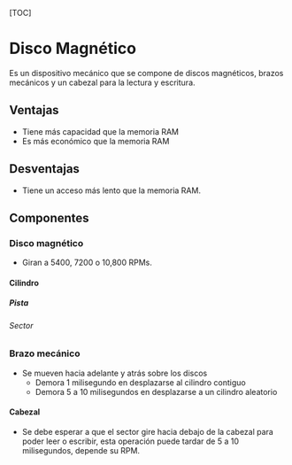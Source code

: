 [TOC]
# Disco Magnético
Es un dispositivo  mecánico que  se compone de  discos  magnéticos,  brazos  mecánicos y un cabezal para la lectura y escritura.
## Ventajas
- Tiene más capacidad que la memoria RAM
- Es más económico que la memoria RAM
## Desventajas
- Tiene un acceso más lento que la memoria RAM.
## Componentes
### Disco magnético
- Giran  a  5400, 7200 o 10,800 RPMs.
#### Cilindro
##### Pista
###### Sector
### Brazo mecánico
- Se mueven hacia adelante y atrás sobre los discos
	- Demora 1 milisegundo en desplazarse al cilindro contiguo
	- Demora 5 a 10 milisegundos en desplazarse a un cilindro aleatorio
#### Cabezal
- Se debe esperar a que el sector gire hacia debajo de la cabezal para poder leer o escribir, esta operación puede  tardar  de  5  a  10  milisegundos, depende su RPM.